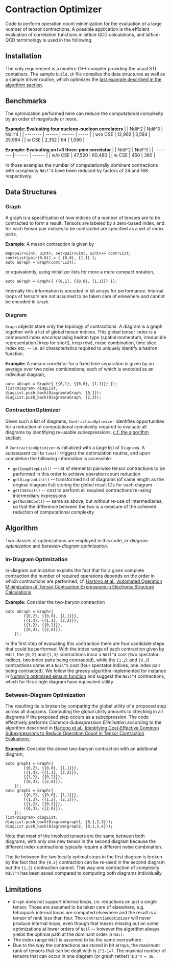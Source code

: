 # Contraction Optimizer
Code to perform operation count minimization for the evaluation of a large number of tensor contractions. A possible application is the efficient evaluation of correlation functions in lattice QCD calculations, and lattice-QCD terminology is used in the following.

## Installation
The only requirement is a modern C++ compiler providing the usual STL containers. The sample `build.sh` file compiles the data structures as well as a sample driver routine, which optimizes the [last example described in the algorithm section](#between-diagram_optimization).

## Benchmarks
The optimization performed here can reduce the computational complexity by an order of magnitude or more.

**Example: Evaluating four nucleon-nucleon correlators**
|          | Ndil^2 | Ndil^3 | Ndil^4 |
| -------- | ------ | ------ | -----  |
| w/o CSE  | 12,992 | 3,584  | 25,984 |
| w   CSE  | 2,352  |   64   | 1,080  |

**Example: Evaluating an I=3 three-pion correlator**
|          | Ndil^2 | Ndil^3 |
| -------- |------- | ------ |
| w/o CSE  | 47,520 | 60,480 |
| w   CSE  | 450    |    360 |

In those examples the number of computationally dominant contractions with complexity `Ndil^4` have been reduced by factors of 24 and 168 respectively.

## Data Structures
### Graph
A graph is a specification of how indices of a number of tensors are to be contracted to form a result. Tensors are labeled by a zero-based index, and for each tensor pair indices to be contracted are specified as a set of index pairs. 

**Example**: A meson contraction is given by
```
map<pair<uint, uint>, set<pair<uint, uint>>> contrList;
contrList[pair(0,0)] = { {0,0}, {1,1} };
auto aGraph = Graph(contrList);
```
or equivalently, using initializer lists for more a more compact notation,
```
auto aGraph = Graph({ {{0,1}, {{0,0}, {1,1}}} });
```
Internally this information is encoded in bit arrays for performance. Internal loops of tensors are not assumed to be taken care of elsewhere and cannot be encoded in `Graph`.

### Diagram
`Graph` objects store only the topology of contractions. A diagram is a graph together with a list of global tensor indices. This global tensor index is a compound index encompassing hadron type (spatial momentum, irreducible representation [*irrep* for short], irrep row), noise combination, time slice index etc. -- i.e. all characteristics required to uniquely identify a hadron function.

**Example:** A meson correlator for a fixed time separation is given by an average over two noise combinations, each of which is encoded as an individual diagram,
```
auto aGraph = Graph({ {{0,1}, {{0,0}, {1,1}}} });
list<Diagram> diagList;
diagList.push_back(Diagram(aGraph, {0,1});
diagList.push_back(Diagram(aGraph, {2,3});
```

### ContractionOptimizer
Given such a list of diagrams, `ContractionOptimizer` identifies opportunities for a reduction of computational complexity required to evaluate all diagrams by identifying re-usable subexpressions, [c.f. the algorithm section](#algorithm).

A `ContractionOptimizer` is initialized with a large list of `Diagram`s. A subsequent call to `tune()` triggers the optimization routine, and upon completion the following information is accessible:
* `getCompStepList()` -- list of elemental pairwise tensor contractions to be performed in this order to achieve operation count reduction
* `getDiagramList()` -- transformed list of diagrams (of same length as the original diagram list) storing the global result IDs for each diagram
* `getCSECost()` -- cost to perform all required contractions re-using intermediary expressions
* `getNoCSECost()` -- same as above, but without re-use of intermediaries, so that the difference between the two is a measure of the achieved reduction of computational complexity

## Algorithm
Two classes of optimizations are employed in this code, *in-diagram optimization* and *between-diagram optimization*.

### In-Diagram Optimization
In-diagram optimization exploits the fact that for a given complete contraction the number of required operations depends on the order in which contractions are performed, cf. [Hartono et al., Automated Operation Minimization of Tensor Contraction Expressions in Electronic Structure Calculations](https://www.csc.lsu.edu/~gb/TCE/Publications/OpMin-TR0510.pdf).

**Example:** Consider the two-baryon contraction
```
auto aGraph = Graph({ 
		{{0,2}, {{0,0}, {1,1}}},
		{{1,3}, {{1,1}, {2,2}}},
		{{1,2}, {{0,2}}},
		{{0,3}, {{2,0}}},
	});
```

In the first step of evaluating this contraction there are four candidate steps that could be performed. With the index range of each contraction given by `Ndil`, the `{0,2}` and `{1,3}` contractions incur a `Ndil^4` cost (two spectator indices, two index pairs being contracted), while the `{1,2}` and `{0,3}` contractions come at a `Ndil^5` cost (four spectator indices, one index pair being contracted). We follow the greedy algorithm implemented for instance in [Numpy's optimized einsum function](https://github.com/dgasmith/opt_einsum) and suggest the `Ndil^4` contractions, which for this single diagram have equivalent utility.

### Between-Diagram Optimization
The resulting tie is broken by comparing the global utility of a proposed step across all diagrams. Computing the global utility amounts to checking in all diagrams if the proposed step occurs as a subexpression. The code effectively performs *Common-Subexpression Elimination* according to the algorithm described in [Hartono et al., Identifying Cost-Effective Common Subexpressions to Reduce Operation Count in Tensor Contraction Evaluations](https://www.csc.lsu.edu/~gb/TCE/Publications/OpMinCSE-ICCS06.pdf).

**Example:** Consider the above two-baryon contraction with an additional diagram,
```
auto graph1 = Graph({ 
		{{0,2}, {{0,0}, {1,1}}},
		{{1,3}, {{1,1}, {2,2}}},
		{{1,2}, {{0,2}}},
		{{0,3}, {{2,0}}},
	});
auto graph2 = Graph({ 
		{{0,2}, {{0,0}, {1,1}}},
		{{1,3}, {{1,2}, {2,1}}},
		{{1,2}, {{0,2}}},
		{{0,3}, {{2,0}}},
	});
list<Diagram> diagList;
diagList.push_back(Diagram(graph1, {0,1,2,3}));
diagList.push_back(Diagram(graph2, {0,1,2,4}));
```
Note that most of the involved tensors are the same between both diagrams, with only one new tensor in the second diagram because the different index contractions typically require a different noise combination.

The tie between the two locally optimal steps in the first diagram is broken by the fact that the `{0,2}` contraction can be re-used in the second diagram, but the `{1,3}` contraction cannot. This way one contraction of complexity `Ndil^4` has been saved compared to computing both diagrams individually.

## Limitations
* `Graph` does not support internal loops, i.e. reductions on just a single tensor. Those are assumed to be taken care of elsewhere, e.g. tetraquark internal loops are computed elsewhere and the result is a tensor of rank less than four. The `ContractionOptimizer` will never produce internal loops, even though that means missing out on some optimizations at lower orders of `Ndil` -- however the algorithm always yields the optimal path at the dominant order in `Ndil`.
* The index range `Ndil` is assumed to be the same everywhere.
* Due to the way the contractions are stored in bit arrays, the maximum rank of tensors that can be dealt with is `2^3-1=7`. The maximal number of tensors that can occur in one diagram (or graph rather) is `2^4 = 16`.
